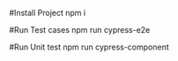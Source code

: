 #Install Project
npm i

#Run Test cases
npm run cypress-e2e

#Run Unit test
npm run cypress-component
